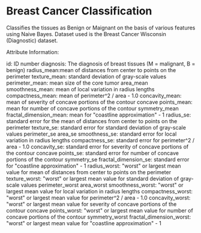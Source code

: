 # Breast Cancer Classification

Classifies the tissues as Benign or Maignant on the basis of various features using Naive Bayes. Dataset used is the Breast Cancer Wisconsin (Diagnostic) dataset.

Attribute Information:

id: ID number
diagnosis: The diagnosis of breast tissues (M = malignant, B = benign)
radius_mean:mean of distances from center to points on the perimeter
texture_mean: standard deviation of gray-scale values
perimeter_mean: mean size of the core tumor
area_mean
smoothness_mean: mean of local variation in radius lengths
compactness_mean: mean of perimeter^2 / area - 1.0
concavity_mean: mean of severity of concave portions of the contour
concave points_mean: mean for number of concave portions of the contour
symmetry_mean
fractal_dimension_mean: mean for "coastline approximation" - 1
radius_se: standard error for the mean of distances from center to points on the perimeter
texture_se: standard error for standard deviation of gray-scale values
perimeter_se
area_se
smoothness_se: standard error for local variation in radius lengths
compactness_se: standard error for perimeter^2 / area - 1.0
concavity_se: standard error for severity of concave portions of the contour
concave points_se: standard error for number of concave portions of the contour
symmetry_se
fractal_dimension_se: standard error for "coastline approximation" - 1
radius_worst: "worst" or largest mean value for mean of distances from center to points on the perimeter
texture_worst: "worst" or largest mean value for standard deviation of gray-scale values
perimeter_worst
area_worst
smoothness_worst: "worst" or largest mean value for local variation in radius lengths
compactness_worst: "worst" or largest mean value for perimeter^2 / area - 1.0
concavity_worst: "worst" or largest mean value for severity of concave portions of the contour
concave points_worst: "worst" or largest mean value for number of concave portions of the contour
symmetry_worst
fractal_dimension_worst: "worst" or largest mean value for "coastline approximation" - 1
